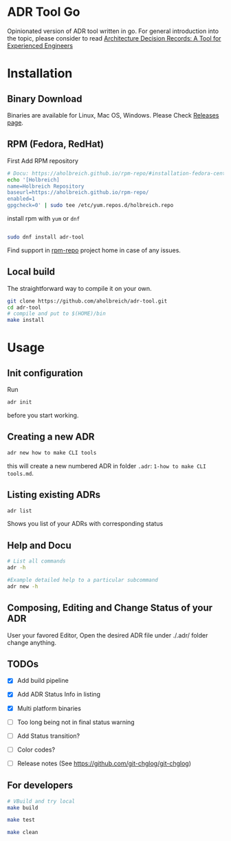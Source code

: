 # ADR Tool Go

Opinionated version of ADR tool written in go. 
For general introduction into the topic, please consider to read 
[Architecture Decision Records: A Tool for Experienced Engineers](https://alexander.holbreich.org/adr_method/)


# Installation 

## Binary Download

Binaries are available for Linux, Mac OS, Windows. Please Check [Releases page](https://github.com/aholbreich/adr-tool/releases).

## RPM (Fedora, RedHat)

First Add RPM repository
```bash
# Docu: https://aholbreich.github.io/rpm-repo/#installation-fedora-centos-redhat
echo '[Holbreich]
name=Holbreich Repository
baseurl=https://aholbreich.github.io/rpm-repo/
enabled=1
gpgcheck=0' | sudo tee /etc/yum.repos.d/holbreich.repo

```
install rpm with `yum` or `dnf`

```bash

sudo dnf install adr-tool

```
Find support in [rpm-repo](https://github.com/aholbreich/rpm-repo) project home in case of any issues.

## Local build

The straightforward way to compile it on your own.

```bash
git clone https://github.com/aholbreich/adr-tool.git
cd adr-tool
# compile and put to $(HOME)/bin
make install

```

# Usage

## Init configuration

Run
```bash
adr init 
```
before you start working.

## Creating a new ADR

```bash
adr new how to make CLI tools
```
this will create a new numbered ADR in folder `.adr`:
`1-how to make CLI tools.md`.

## Listing existing ADRs

```bash
adr list 
```
Shows you list of your ADRs with corresponding status

## Help and Docu

```bash
# List all commands
adr -h 

#Example detailed help to a particular subcommand
adr new -h 
```

## Composing, Editing and Change Status of your ADR

User your favored Editor, Open the desired ADR file under ./.adr/ folder change anything.

## TODOs

* [x] Add build pipeline
* [x] Add ADR Status Info in listing
* [x] Multi platform binaries
* [ ] Too long being not in final status warning
* [ ] Add Status transition?
* [ ] Color codes?
* [ ] Release notes (See https://github.com/git-chglog/git-chglog)


## For developers

```bash
# VBuild and try local
make build

make test

make clean
```